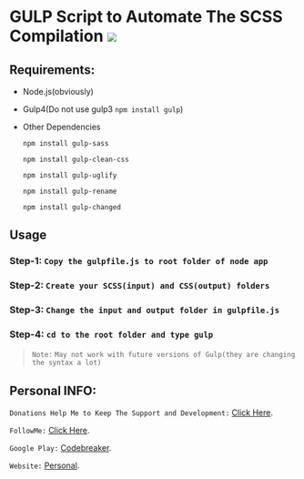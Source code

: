 # GULP Script to Automate The SCSS Compilation ![](https://travis-ci.org/CodeBreaker444/gulp4-node.js-script-to-automate-sass-build-on-file-change.svg?branch=master)

## Requirements:
- Node.js(obviously)
- Gulp4(Do not use gulp3 `npm install gulp`)
- Other Dependencies 

  `npm install gulp-sass`
  
  `npm install gulp-clean-css`
  
  `npm install gulp-uglify`
  
  `npm install gulp-rename`
  
  `npm install gulp-changed`

## Usage
### Step-1: `Copy the gulpfile.js to root folder of node app`
### Step-2: `Create your SCSS(input) and CSS(output) folders`
### Step-3: `Change the input and output folder in gulpfile.js`
### Step-4: `cd to the root folder and type gulp `



> `Note:` `May not work with future versions of Gulp(they are changing the syntax a lot)`

## Personal INFO:
`Donations Help Me to Keep The Support and Development:` [Click Here](https://paypal.me/zer0error).

`FollowMe:` [Click Here](https://facebook.com/zer0error/).

`Google Play:` [Codebreaker](https://play.google.com/store/apps/dev?id=8331274631553271784&hl=en).

`Website:` [Personal](https://govardhanchitrada.me).
